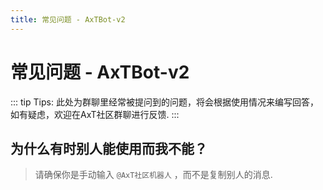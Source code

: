 ```yaml
---
title: 常见问题 - AxTBot-v2
---
```


# 常见问题 - AxTBot-v2
::: tip Tips:
 此处为群聊里经常被提问到的问题，将会根据使用情况来编写回答，如有疑虑，欢迎在AxT社区群聊进行反馈.
:::

## 为什么有时别人能使用而我不能？
>
> 请确保你是手动输入 `@AxT社区机器人` ，而不是复制别人的消息.

